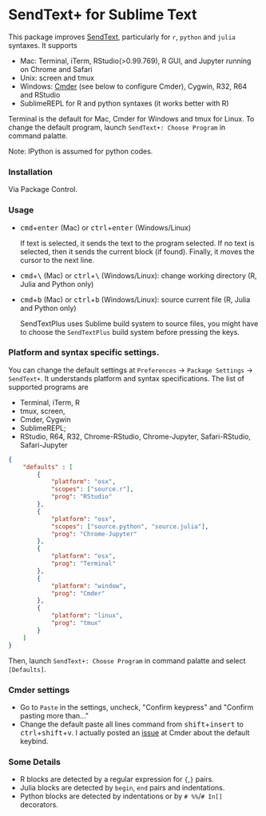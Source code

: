 # SendText+ for Sublime Text

This package improves [SendText](https://github.com/wch/SendText), particularly for `r`,
`python` and `julia` syntaxes. It supports 

 - Mac: Terminal, iTerm, RStudio(>0.99.769), R GUI, and Jupyter running on Chrome and Safari
 - Unix: screen and tmux 
 - Windows: [Cmder](http://cmder.net) (see below to configure Cmder), Cygwin, R32, R64 and RStudio
 - SublimeREPL for R and python syntaxes (it works better with R)

Terminal is the default for Mac, Cmder for Windows and tmux for Linux. To change the default program, launch `SendText+: Choose Program` in command palatte.

Note: IPython is assumed for python codes.


### Installation

Via Package Control.

### Usage

- <kbd>cmd</kbd>+<kbd>enter</kbd> (Mac) or <kbd>ctrl</kbd>+<kbd>enter</kbd> (Windows/Linux)

    If text is selected, it sends the text to the program selected. If no text is selected, then it sends the current block (if found). Finally, it moves the cursor to the next line.


- <kbd>cmd</kbd>+<kbd>\\</kbd> (Mac) or <kbd>ctrl</kbd>+<kbd>\\</kbd> (Windows/Linux): change working directory (R, Julia and Python only)


- <kbd>cmd</kbd>+<kbd>b</kbd> (Mac) or <kbd>ctrl</kbd>+<kbd>b</kbd> (Windows/Linux): source current file (R, Julia and Python only)

    SendTextPlus uses Sublime build system to source files, you might have to choose the `SendTextPlus` build system before pressing the keys.

### Platform and syntax specific settings.
You can change the default settings at `Preferences` -> `Package Settings` -> `SendText+`.
It understands platform and syntax specifications. The list of supported programs are

- Terminal, iTerm, R
- tmux, screen,
- Cmder, Cygwin
- SublimeREPL; 
- RStudio, R64, R32, Chrome-RStudio, Chrome-Jupyter, Safari-RStudio, Safari-Jupyter

```json
{
    "defaults" : [
        {
            "platform": "osx",
            "scopes": ["source.r"],
            "prog": "RStudio"
        },
        {
            "platform": "osx",
            "scopes": ["source.python", "source.julia"],
            "prog": "Chrome-Jupyter"
        },
        {
            "platform": "osx",
            "prog": "Terminal"
        },
        {
            "platform": "window",
            "prog": "Cmder"
        },
        {
            "platform": "linux",
            "prog": "tmux"
        }
    ]
}
```
Then, launch `SendText+: Choose Program` in command palatte and select `[Defaults]`.

### Cmder settings

- Go to `Paste` in the settings, uncheck, "Confirm <enter> keypress" and "Confirm pasting more than..."
- Change the default paste all lines command from <kbd>shift</kbd>+<kbd>insert</kbd> to <kbd>ctrl</kbd>+<kbd>shift</kbd>+<kbd>v</kbd>.  I actually posted an [issue](https://github.com/cmderdev/cmder/issues/710) at Cmder about the default keybind.


### Some Details

- R blocks are detected by a regular expression for  `{`,`}` pairs. 
- Julia blocks are detected by `begin`, `end` pairs and indentations. 
- Python blocks are detected by indentations or by `# %%`/`# In[]` decorators.
